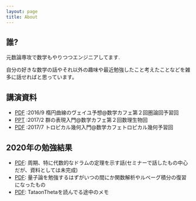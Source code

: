 ```yaml
---
layout: page
title: About
---
```


## 誰?
元数論専攻で数学もやりつつエンジニアしてます.

自分の好きな数学の話やそれ以外の趣味や最近勉強したこと考えたことなどを雑多に話せればと思っています。



## 講演資料
- [PDF](/pdf/WeilConj.pdf) :2016/9 楕円曲線のヴェイユ予想@数学カフェ第２回圏論回予習回 
- [PPT](https://www.slideshare.net/aripadic/crystalbasismodel) :2017/2 群の表現入門@数学カフェ第２回数理生物回
- [PDF](/pdf/tropical.pdf) :2017/7 トロピカル幾何入門@数学カフェトロピカル幾何予習回




## 2020年の勉強結果

- [PDF](/pdf/2020/period.pdf): 周期、特に代数的なドラムの定理を示す話(セミナーで話したもの中心だが、資料としては未完成)
- [PDF](/pdf/2020/quantumn_statitics.pdf): 量子論を勉強するはずがいつの間にか関数解析やルベーグ積分の復習になったもの
- [PDF](/pdf/2020/TataonTheta): TataonThetaを読んでる途中のメモ
